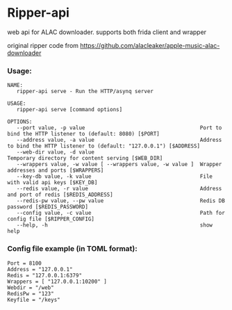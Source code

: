 # Ripper-api

web api for ALAC downloader. supports both frida client and wrapper

original ripper code from https://github.com/alacleaker/apple-music-alac-downloader

### Usage:
```
NAME:
   ripper-api serve - Run the HTTP/asynq server

USAGE:
   ripper-api serve [command options]

OPTIONS:
   --port value, -p value                                     Port to bind the HTTP listener to (default: 8080) [$PORT]
   --address value, -a value                                  Address to bind the HTTP listener to (default: "127.0.0.1") [$ADDRESS]
   --web-dir value, -d value                                  Temporary directory for content serving [$WEB_DIR]
   --wrappers value, -w value [ --wrappers value, -w value ]  Wrapper addresses and ports [$WRAPPERS]
   --key-db value, -k value                                   File with valid api keys [$KEY_DB]
   --redis value, -r value                                    Address and port of redis [$REDIS_ADDRESS]
   --redis-pw value, --pw value                               Redis DB password [$REDIS_PASSWORD]
   --config value, -c value                                   Path for config file [$RIPPER_CONFIG]
   --help, -h                                                 show help
```

### Config file example (in TOML format):
```
Port = 8100
Address = "127.0.0.1"
Redis = "127.0.0.1:6379"
Wrappers = [ "127.0.0.1:10200" ]
Webdir = "/web"
RedisPw = "123"
Keyfile = "/keys"
```
